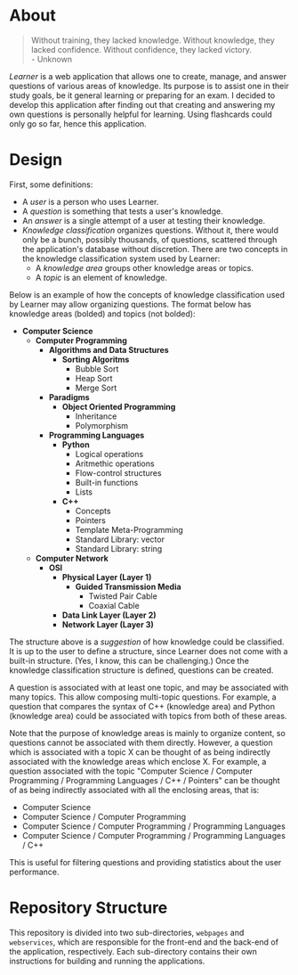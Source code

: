 # About

> Without training, they lacked knowledge. Without knowledge, they lacked confidence. Without confidence, they lacked victory. <br>
> \- Unknown

*Learner* is a web application that allows one to create, manage, and answer questions of various areas of knowledge. Its purpose is to assist one in their study goals, be it general learning or preparing for an exam. I decided to develop this application after finding out that creating and answering my own questions is personally helpful for learning. Using flashcards could only go so far, hence this application.

# Design

First, some definitions:

- A *user* is a person who uses Learner.
- A *question* is something that tests a user's knowledge.
- An *answer* is a single attempt of a user at testing their knowledge.
- *Knowledge classification* organizes questions. Without it, there would only be a bunch, possibly thousands, of questions, scattered through the application's database without discretion. There are two concepts in the knowledge classification system used by Learner:
  - A *knowledge area* groups other knowledge areas or topics.
  - A *topic* is an element of knowledge.


Below is an example of how the concepts of knowledge classification used by Learner may allow organizing questions. The format below has knowledge areas (bolded) and topics (not bolded):

- **Computer Science**
  - **Computer Programming**
    - **Algorithms and Data Structures**
      - **Sorting Algoritms**
        - Bubble Sort
        - Heap Sort
        - Merge Sort
    - **Paradigms**
      - **Object Oriented Programming**
        - Inheritance
        - Polymorphism
    - **Programming Languages**
      - **Python**
        - Logical operations
        - Aritmethic operations
        - Flow-control structures
        - Built-in functions
        - Lists
      - **C++**
        - Concepts
        - Pointers
        - Template Meta-Programming
        - Standard Library: vector
        - Standard Library: string
  - **Computer Network**
    - **OSI**
      - **Physical Layer (Layer 1)**
        - **Guided Transmission Media**
          - Twisted Pair Cable
          - Coaxial Cable
      - **Data Link Layer (Layer 2)**
      - **Network Layer (Layer 3)**

The structure above is a *suggestion* of how knowledge could be classified. It is up to the user to define a structure, since Learner does not come with a built-in structure. (Yes, I know, this can be challenging.) Once the knowledge classification structure is defined, questions can be created.

A question is associated with at least one topic, and may be associated with many topics. This allow composing multi-topic questions. For example, a question that compares the syntax of C++ (knowledge area) and Python (knowledge area) could be associated with topics from both of these areas.

Note that the purpose of knowledge areas is mainly to organize content, so questions cannot be associated with them directly. However, a question which is associated with a topic X can be thought of as being indirectly associated with the knowledge areas which enclose X. For example, a question associated with the topic "Computer Science / Computer Programming / Programming Languages / C++ / Pointers" can be thought of as being indirectly associated with all the enclosing areas, that is:

- Computer Science
- Computer Science / Computer Programming
- Computer Science / Computer Programming / Programming Languages
- Computer Science / Computer Programming / Programming Languages / C++

This is useful for filtering questions and providing statistics about the user performance.

# Repository Structure

This repository is divided into two sub-directories, `webpages` and `webservices`, which are responsible for the front-end and the back-end of the application, respectively. Each sub-directory contains their own instructions for building and running the applications.